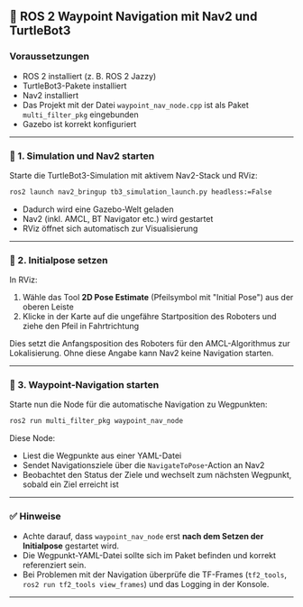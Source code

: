 ## 🧭 ROS 2 Waypoint Navigation mit Nav2 und TurtleBot3


### Voraussetzungen

* ROS 2 installiert (z. B. ROS 2 Jazzy)
* TurtleBot3-Pakete installiert
* Nav2 installiert
* Das Projekt mit der Datei `waypoint_nav_node.cpp` ist als Paket `multi_filter_pkg` eingebunden
* Gazebo ist korrekt konfiguriert

---

### 🔧 1. Simulation und Nav2 starten

Starte die TurtleBot3-Simulation mit aktivem Nav2-Stack und RViz:

```bash
ros2 launch nav2_bringup tb3_simulation_launch.py headless:=False
```

* Dadurch wird eine Gazebo-Welt geladen
* Nav2 (inkl. AMCL, BT Navigator etc.) wird gestartet
* RViz öffnet sich automatisch zur Visualisierung

---

### 📍 2. Initialpose setzen

In RViz:

1. Wähle das Tool **2D Pose Estimate** (Pfeilsymbol mit "Initial Pose") aus der oberen Leiste
2. Klicke in der Karte auf die ungefähre Startposition des Roboters und ziehe den Pfeil in Fahrtrichtung

Dies setzt die Anfangsposition des Roboters für den AMCL-Algorithmus zur Lokalisierung. Ohne diese Angabe kann Nav2 keine Navigation starten.

---

### 🚗 3. Waypoint-Navigation starten

Starte nun die Node für die automatische Navigation zu Wegpunkten:

```bash
ros2 run multi_filter_pkg waypoint_nav_node
```

Diese Node:

* Liest die Wegpunkte aus einer YAML-Datei
* Sendet Navigationsziele über die `NavigateToPose`-Action an Nav2
* Beobachtet den Status der Ziele und wechselt zum nächsten Wegpunkt, sobald ein Ziel erreicht ist

---

### ✅ Hinweise

* Achte darauf, dass `waypoint_nav_node` erst **nach dem Setzen der Initialpose** gestartet wird.
* Die Wegpunkt-YAML-Datei sollte sich im Paket befinden und korrekt referenziert sein.
* Bei Problemen mit der Navigation überprüfe die TF-Frames (`tf2_tools`, `ros2 run tf2_tools view_frames`) und das Logging in der Konsole.

---
